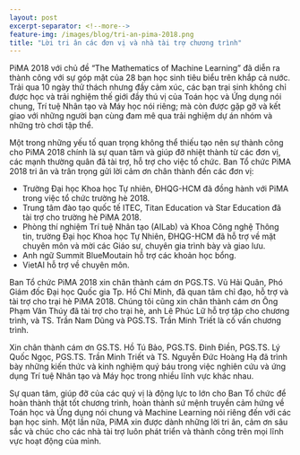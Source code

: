 ```yaml
---
layout: post
excerpt-separator: <!--more-->
feature-img: /images/blog/tri-an-pima-2018.png
title: "Lời tri ân các đơn vị và nhà tài trợ chương trình"
---
```


PiMA 2018 với chủ đề “The Mathematics of Machine Learning” đã diễn ra thành công với sự góp mặt của 28 bạn học sinh tiêu biểu trên khắp cả nước. Trải qua 10 ngày thử thách nhưng đầy cảm xúc, các bạn trại sinh không chỉ được học và trải nghiệm thế giới đầy thú vị của Toán học và Ứng dụng nói chung, Trí tuệ Nhân tạo và Máy học nói riêng; mà còn được gặp gỡ và kết giao với những người bạn cùng đam mê qua trải nghiệm dự án nhóm và những trò chơi tập thể.

<!--more-->

​Một trong những yếu tố quan trọng không thể thiếu tạo nên sự thành công cho PiMA 2018 chính là sự quan tâm và giúp đỡ nhiệt thành từ các đơn vị, các mạnh thường quân đã tài trợ, hỗ trợ cho việc tổ chức. Ban Tổ chức PiMA 2018 tri ân và trân trọng gửi lời cảm ơn chân thành đến các đơn vị:
- Trường Đại học Khoa học Tự nhiên, ĐHQG-HCM đã đồng hành với PiMA trong việc tổ chức trường hè 2018.
- Trung tâm đào tạo quốc tế ITEC, Titan Education và Star Education đã tài trợ cho trường hè PiMA 2018.
- Phòng thí nghiệm Trí tuệ Nhân tạo (AILab) và Khoa Công nghệ Thông tin, trường Đại học Khoa học Tự Nhiên, ĐHQG-HCM đã hỗ trợ về mặt chuyên môn và mời các Giáo sư, chuyên gia trình bày và giao lưu.
- Anh ngữ Summit BlueMoutain hỗ trợ các khoản học bổng.
- VietAI hỗ trợ về chuyên môn.

Ban Tổ chức PiMA 2018 xin chân thành cám ơn PGS.TS. Vũ Hải Quân, Phó Giám đốc Đại học Quốc gia Tp. Hồ Chí Minh, đã quan tâm chỉ đạo, hỗ trợ và tài trợ cho trại hè PiMA 2018. Chúng tôi cũng xin chân thành cám ơn Ông Phạm Văn Thúy đã tài trợ cho trại hè, anh Lê Phúc Lữ hỗ trợ tập cho chương trình, và TS. Trần Nam Dũng và PGS.TS. Trần Minh Triết là cố vấn chương trình.

Xin chân thành cám ơn GS.TS. Hồ Tú Bảo, PGS.TS. Đinh Điền, PGS.TS. Lý Quốc Ngọc, PGS.TS. Trần Minh Triết và TS. Nguyễn Đức Hoàng Hạ đã trình bày những kiến thức và kinh nghiệm quý báu trong việc nghiên cứu và ứng dụng Trí tuệ Nhân tạo và Máy học trong nhiều lĩnh vực khác nhau.

Sự quan tâm, giúp đỡ của các quý vị là động lực to lớn cho Ban Tổ chức để hoàn thành thật tốt chương trình, hoàn thành sứ mệnh truyền cảm hứng về Toán học và Ứng dụng nói chung và Machine Learning nói riêng đến với các bạn học sinh. Một lần nữa, PiMA xin được dành những lời tri ân, cảm ơn sâu sắc và chúc cho các nhà tài trợ luôn phát triển và thành công trên mọi lĩnh vực hoạt động của mình.
